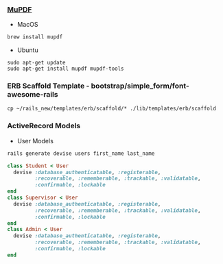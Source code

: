 
### [MuPDF](https://mupdf.com)

* MacOS

```bash
brew install mupdf
```

* Ubuntu

```
sudo apt-get update
sudo apt-get install mupdf mupdf-tools
```

### ERB Scaffold Template - bootstrap/simple_form/font-awesome-rails

```
cp ~/rails_new/templates/erb/scaffold/* ./lib/templates/erb/scaffold
```


### ActiveRecord Models

* User Models

```bash
rails generate devise users first_name last_name
```

```ruby
class Student < User
  devise :database_authenticatable, :registerable,
         :recoverable, :rememberable, :trackable, :validatable,
         :confirmable, :lockable
end
class Supervisor < User
  devise :database_authenticatable, :registerable,
         :recoverable, :rememberable, :trackable, :validatable,
         :confirmable, :lockable
end
class Admin < User
  devise :database_authenticatable, :registerable,
         :recoverable, :rememberable, :trackable, :validatable,
         :confirmable, :lockable
end

```
